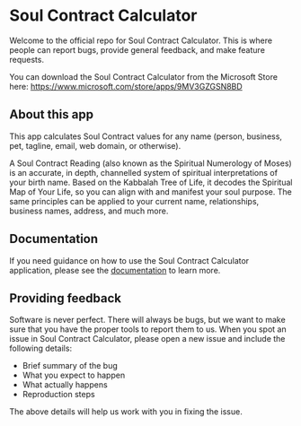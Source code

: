 # Soul Contract Calculator

Welcome to the official repo for Soul Contract Calculator. This is where people can report bugs, provide general feedback, and make feature requests.

You can download the Soul Contract Calculator from the Microsoft Store here: https://www.microsoft.com/store/apps/9MV3GZGSN8BD

## About this app

This app calculates Soul Contract values for any name (person, business, pet, tagline, email, web domain, or otherwise).

A Soul Contract Reading (also known as the Spiritual Numerology of Moses) is an accurate, in depth, channelled system of spiritual interpretations of your birth name. Based on the Kabbalah Tree of Life, it decodes the Spiritual Map of Your Life, so you can align with and manifest your soul purpose. The same principles can be applied to your current name, relationships, business names, address, and much more.

## Documentation

If you need guidance on how to use the Soul Contract Calculator application, please see the [documentation](https://www.yourlifeplan.ca/sccalculator) to learn more.

## Providing feedback

Software is never perfect. There will always be bugs, but we want to make sure that you have the proper tools to report them to us. When you spot an issue in Soul Contract Calculator, please open a new issue and include the following details:

- Brief summary of the bug
- What you expect to happen
- What actually happens
- Reproduction steps

The above details will help us work with you in fixing the issue.
